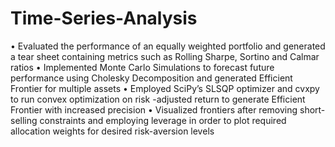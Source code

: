 # Time-Series-Analysis
• Evaluated the performance of an equally weighted portfolio and generated a tear sheet containing metrics such as Rolling Sharpe, Sortino and Calmar ratios • Implemented Monte Carlo Simulations to forecast future performance using Cholesky Decomposition and generated Efficient Frontier for multiple assets • Employed SciPy’s SLSQP optimizer and cvxpy to run convex optimization on risk -adjusted return to generate Efficient Frontier with increased precision • Visualized frontiers after removing short-selling constraints and employing leverage in order to plot required allocation weights for desired risk-aversion levels
